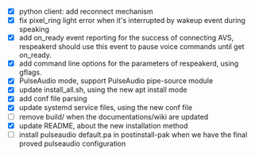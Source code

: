 - [x] python client: add reconnect mechanism
- [x] fix pixel_ring light error when it's interrupted by wakeup event during speaking
- [x] add  on_ready event reporting for the success of connecting AVS, respeakerd should use this event to pause voice commands until get on_ready.
- [x] add command line options for the parameters of respeakerd, using gflags.
- [x] PulseAudio mode, support PulseAudio pipe-source module
- [x] update install_all.sh, using the new apt install mode
- [x] add conf file parsing
- [x] update systemd service files, using the new conf file
- [ ] remove build/ when the documentations/wiki are updated
- [x] update README, about the new installation method
- [ ] install pulseaudio default.pa in postinstall-pak when we have the final proved pulseaudio configuration